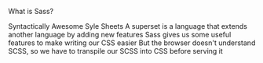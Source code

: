 What is Sass?

Syntactically Awesome Syle Sheets
A superset is a language that extends another language by adding new features
Sass gives us some useful features to make writing our CSS easier
But the browser doesn't understand SCSS, so we have to transpile our SCSS into CSS before serving it